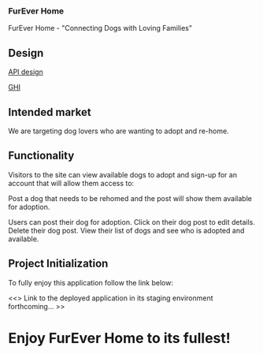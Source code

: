 ### FurEver Home

FurEver Home - "Connecting Dogs with Loving Families"

## Design

[API design](api-design.md)

[GHI](fureverhomewireframe.png)

## Intended market

We are targeting dog lovers who are wanting to adopt and re-home.

## Functionality

Visitors to the site can view available dogs to adopt and sign-up for an account that will allow them access to:

Post a dog that needs to be rehomed and the post will show them available for adoption.

Users can post their dog for adoption.
Click on their dog post to edit details.
Delete their dog post.
View their list of dogs and see who is adopted and available.

## Project Initialization

To fully enjoy this application follow the link below:

<<> Link to the deployed application in its staging environment forthcoming... >>

# Enjoy FurEver Home to its fullest!
